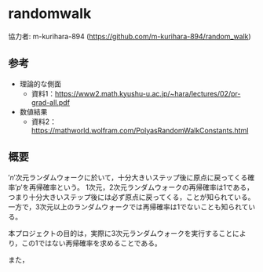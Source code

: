 # randomwalk
協力者: m-kurihara-894 (https://github.com/m-kurihara-894/random_walk)



## 参考
- 理論的な側面
    - 資料1：https://www2.math.kyushu-u.ac.jp/~hara/lectures/02/pr-grad-all.pdf
- 数値結果
    - 資料2：https://mathworld.wolfram.com/PolyasRandomWalkConstants.html



## 概要
$'n'$次元ランダムウォークに於いて，十分大きいステップ後に原点に戻ってくる確率$'p'$を再帰確率という。
1次元，2次元ランダムウォークの再帰確率は1である，つまり十分大きいステップ後には必ず原点に戻ってくる，ことが知られている。
一方で，3次元以上のランダムウォークでは再帰確率は1でないことも知られている。
    
本プロジェクトの目的は，実際に3次元ランダムウォークを実行することにより，この1ではない再帰確率を求めることである。

また，